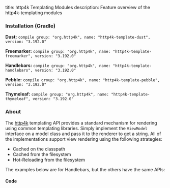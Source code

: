 title: http4k Templating Modules
description: Feature overview of the http4k-templating modules

### Installation (Gradle)
**Dust:** ```compile group: "org.http4k", name: "http4k-template-dust", version: "3.192.0"```

**Freemarker:** ```compile group: "org.http4k", name: "http4k-template-freemarker", version: "3.192.0"```

**Handlebars:** ```compile group: "org.http4k", name: "http4k-template-handlebars", version: "3.192.0"```

**Pebble:** ```compile group: "org.http4k", name: "http4k-template-pebble", version: "3.192.0"```

**Thymeleaf:** ```compile group: "org.http4k", name: "http4k-template-thymeleaf", version: "3.192.0"```

### About
The [http4k] templating API provides a standard mechanism for rendering using common templating libraries. Simply implement the `ViewModel` interface on a model class and pass it to the renderer to get a string. All of the implementations support view rendering using the following strategies:

* Cached on the classpath
* Cached from the filesystem
* Hot-Reloading from the filesystem

The examples below are for Handlebars, but the others have the same APIs:

#### Code  [<img class="octocat"/>](https://github.com/http4k/http4k/blob/master/src/docs/guide/modules/templating/example.kt)

 <script src="https://gist-it.appspot.com/https://github.com/http4k/http4k/blob/master/src/docs/guide/modules/templating/example.kt"></script>

[http4k]: https://http4k.org
